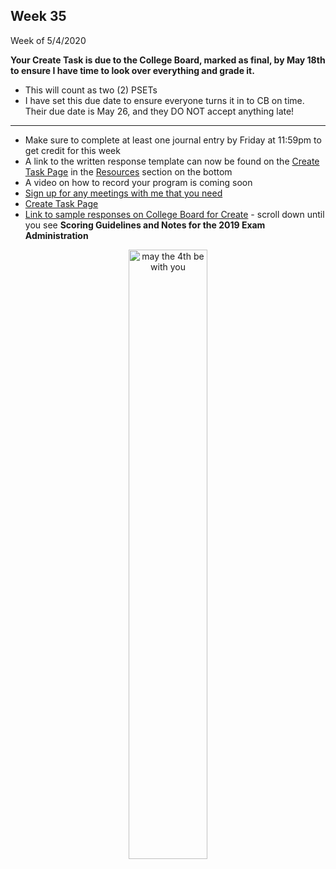 <meta http-equiv="refresh" content="300"/>


## Week 35  
Week of 5/4/2020  

**Your Create Task is due to the College Board, marked as final, by May 18th to ensure I have time to look over everything and grade it.**  
* This will count as two (2) PSETs
* I have set this due date to ensure everyone turns it in to CB on time. Their due date is May 26, and they DO NOT accept anything late!

---

* Make sure to complete at least one journal entry by Friday at 11:59pm to get credit for this week
* A link to the written response template can now be found on the [Create Task Page](/ap/units/pt/create) in the [Resources](/ap/units/pt/create/#resources) section on the bottom
* A video on how to record your program is coming soon
* [Sign up for any meetings with me that you need](https://calendly.com/candib-apa/create-task)
* [Create Task Page](/ap/units/pt/create)
* [Link to sample responses on College Board for Create](https://apcentral.collegeboard.org/courses/ap-computer-science-principles/exam?course=ap-computer-science-principles) - scroll down until you see **Scoring Guidelines and Notes for the 2019 Exam Administration**

<div style="text-align:center">
<img src="https://cdn.dribbble.com/users/320266/screenshots/4553887/maythefourth.jpg" width="50%" alt="may the 4th be with you">
</div>